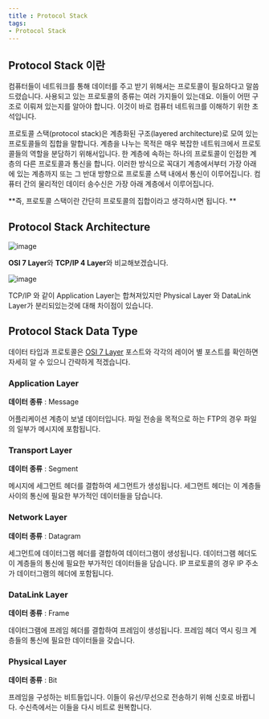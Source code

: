 ```yaml
---
title : Protocol Stack
tags:
- Protocol Stack
---  
```


## Protocol Stack 이란

컴퓨터들이 네트워크를 통해 데이터를 주고 받기 위해서는 프로토콜이 필요하다고 말씀 드렸습니다. 사용되고 있는 프로토콜의 종류는 여러 가지들이 있는데요. 이들이 어떤 구조로 이뤄져 있는지를 알아야 합니다. 이것이 바로 컴퓨터 네트워크를 이해하기 위한 초석입니다.

프로토콜 스택(protocol stack)은 계층화된 구조(layered architecture)로 모여 있는 프로토콜들의 집합을 말합니다. 계층을 나누는 목적은 매우 복잡한 네트워크에서 프로토콜들의 역할을 분담하기 위해서입니다. 한 계층에 속하는 하나의 프로토콜이 인접한 계층의 다른 프로토콜과 통신을 합니다. 이러한 방식으로 꼭대기 계층에서부터 가장 아래에 있는 계층까지 또는 그 반대 방향으로 프로토콜 스택 내에서 통신이 이루어집니다. 컴퓨터 간의 물리적인 데이터 송수신은 가장 아래 계층에서 이루어집니다.

**즉, 프로토콜 스택이란 간단히 프로토콜의 집합이라고 생각하시면 됩니다. **

## Protocol Stack Architecture

![image](https://user-images.githubusercontent.com/44635266/68398142-a1000f00-01b7-11ea-9594-d46ba678a6ae.png)

**OSI 7 Layer**와 **TCP/IP 4 Layer**와 비교해보겠습니다.

![image](https://user-images.githubusercontent.com/44635266/68398144-a198a580-01b7-11ea-8ad5-ca71735fad7a.png)

TCP/IP 와 같이 Application Layer는 합쳐져있지만 Physical Layer 와 DataLink Layer가 분리되있는것에 대해 차이점이 있습니다.

## Protocol Stack Data Type

데이터 타입과 프로토콜은 [OSI 7 Layer](/osi-layer) 포스트와 각각의 레이어 별 포스트를 확인하면 자세히 알 수 있으니 간략하게 적겠습니다.

### Application Layer

**데이터 종류** : Message
	
어플리케이션 계층이 보낼 데이터입니다. 파일 전송을 목적으로 하는 FTP의 경우 파일의 일부가 메시지에 포함됩니다.

### Transport Layer

**데이터 종류** : Segment

메시지에 세그먼트 헤더를 결합하여 세그먼트가 생성됩니다. 세그먼트 헤더는 이 계층들 사이의 통신에 필요한 부가적인 데이터들을 담습니다.

### Network Layer

**데이터 종류** : Datagram

세그먼트에 데이터그램 헤더를 결합하여 데이터그램이 생성됩니다. 데이터그램 헤더도 이 계층들의 통신에 필요한 부가적인 데이터들을 담습니다. IP 프로토콜의 경우 IP 주소가 데이터그램의 헤더에 포함됩니다.

### DataLink Layer

**데이터 종류** : Frame

데이터그램에 프레임 헤더를 결합하여 프레임이 생성됩니다. 프레임 헤더 역시 링크 계층들의 통신에 필요한 데이터들을 갖습니다.

### Physical Layer

**데이터 종류** : Bit
	
프레임을 구성하는 비트들입니다. 이들이 유선/무선으로 전송하기 위해 신호로 바뀝니다. 수신측에서는 이들을 다시 비트로 원복합니다.

